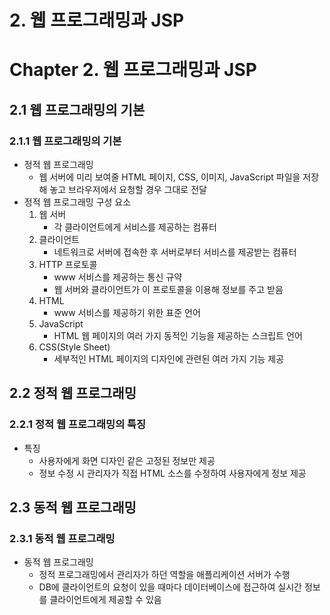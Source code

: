 # 2. 웹 프로그래밍과 JSP

# Chapter 2. 웹 프로그래밍과 JSP

## 2.1 웹 프로그래밍의 기본

### 2.1.1 웹 프로그래밍의 기본

- 정적 웹 프로그래밍
    - 웹 서버에 미리 보여줄 HTML 페이지, CSS, 이미지, JavaScript 파일을 저장해 놓고 브라우저에서 요청할 경우 그대로 전달
- 정적 웹 프로그래밍 구성 요소
    1. 웹 서버
        - 각 클라이언트에게 서비스를 제공하는 컴퓨터
    2. 클라이언트
        - 네트워크로 서버에 접속한 후 서버로부터 서비스를 제공받는 컴퓨터
    3. HTTP 프로토콜
        - www 서비스를 제공하는 통신 규약
        - 웹 서버와 클라이언트가 이 프로토콜을 이용해 정보를 주고 받음
    4. HTML
        - www 서비스를 제공하기 위한 표준 언어
    5. JavaScript
        - HTML 웹 페이지의 여러 가지 동적인 기능을 제공하는 스크립트 언어
    6. CSS(Style Sheet)
        - 세부적인 HTML 페이지의 디자인에 관련된 여러 가지 기능 제공

## 2.2 정적 웹 프로그래밍

### 2.2.1 정적 웹 프로그래밍의 특징

- 특징
    - 사용자에게 화면 디자인 같은 고정된 정보만 제공
    - 정보 수정 시 관리자가 직접 HTML 소스를 수정하여 사용자에게 정보 제공

## 2.3 동적 웹 프로그래밍

### 2.3.1 동적 웹 프로그래밍

- 동적 웹 프로그래밍
    - 정적 프로그래밍에서 관리자가 하던 역할을 애플리케이션 서버가 수행
    - DB에 클라이언트의 요청이 있을 때마다 데이터베이스에 접근하여 실시간 정보를 클라이언트에게 제공할 수 있음